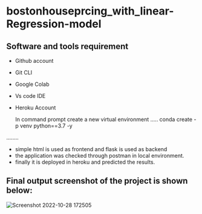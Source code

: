 # bostonhouseprcing_with_linear-Regression-model

## Software and tools requirement

- Github account
- Git CLI
- Google Colab
- Vs code IDE
- Heroku Account

  In command prompt create a new virtual environment
  .....
  conda create -p venv python==3.7 -y

........
- simple html is used as frontend and flask is used as backend
- the application was checked through postman in local environment.
- finally it is deployed in heroku and predicted the results.

## Final output screenshot of the project is shown below:
![Screenshot 2022-10-28 172505](https://user-images.githubusercontent.com/85185243/198579349-9e4b861d-3c47-4d01-a864-61ce208d78eb.jpg)


